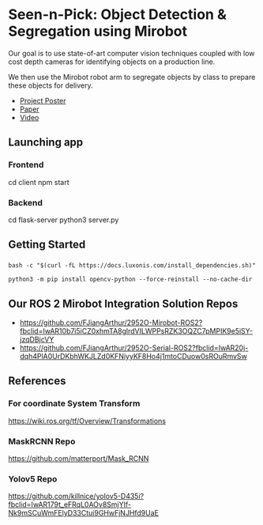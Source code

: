 # Seen-n-Pick: Object Detection & Segregation using Mirobot

Our goal is to use state-of-art computer vision techniques coupled with low cost depth cameras for identifying objects on a production line.

We then use the Mirobot robot arm to segregate objects by class to prepare these objects for delivery. 

 * [Project Poster](https://drive.google.com/file/d/1IhJ5JxWvTOD48baTFk1SDgBTMWksTkgd/view?usp=sharing)
 * [Paper](https://arxiv.org/abs/2011.12948)
 * [Video](https://drive.google.com/file/d/1t1JLBH4yuk6mLWVN-YUgFcyieSbIKyHM/view?usp=sharing)


## Launching app

### Frontend

cd client
npm start

### Backend

cd flask-server
python3 server.py

## Getting Started
### 
```shell
bash -c "$(curl -fL https://docs.luxonis.com/install_dependencies.sh)"
```
```shell 
python3 -m pip install opencv-python --force-reinstall --no-cache-dir
```

## Our ROS 2 Mirobot Integration Solution Repos

* https://github.com/FJiangArthur/2952O-Mirobot-ROS2?fbclid=IwAR10b7i5iCZ0xhmTA8glrdVILWPPsRZK3OQZC7pMPIK9e5iSY-jzqDBjcVY
* https://github.com/FJiangArthur/2952O-Serial-ROS2?fbclid=IwAR20j-dqh4PlA0UrDKbhWKJLZd0KFNiyyKF8Ho4j1mtoCDuow0sROuRmvSw


## References

### For coordinate System Transform

<https://wiki.ros.org/tf/Overview/Transformations>

### MaskRCNN Repo
https://github.com/matterport/Mask_RCNN

### Yolov5 Repo
https://github.com/killnice/yolov5-D435i?fbclid=IwAR179t_eFRqL0AOv8SmjYIf-Nk9mSCuWmFElyD33Ctui9GHwFjNJHfd9UaE

